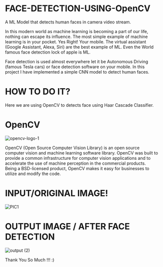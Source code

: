 # FACE-DETECTION-USING-OpenCV
A ML Model that detects human faces in camera video stream.


In this modern world as machine learning is becoming a part of our life, nothing can escape its influence. The most simple example of machine learning is in your pocket. Yes Right! Your mobile. The virtual assistant (Google Assistant, Alexa, Siri) are the best example of ML. Even the World famous face detection lock of apple is ML.

Face detection is used almost everywhere let it be Autonomous Driving (famous Tesla cars) or face detection software on your mobile. In this project I have implemented  a simple CNN model to detect human faces.


# HOW TO DO IT?
Here we are using OpenCV to detects face using Haar Cascade Classifier.

# OpenCV
![opencv-logo-1](https://user-images.githubusercontent.com/80860185/111618477-6e820f80-880a-11eb-9966-8018451bf106.jpg)

OpenCV (Open Source Computer Vision Library) is an open source computer vision and machine learning software library. OpenCV was built to provide a common infrastructure for computer vision applications and to accelerate the use of machine perception in the commercial products. Being a BSD-licensed product, OpenCV makes it easy for businesses to utilize and modify the code.

# INPUT/ORIGINAL IMAGE!
![PIC1](https://user-images.githubusercontent.com/80860185/111618095-f87da880-8809-11eb-9cb6-84cc34940af1.png)

# OUTPUT IMAGE / AFTER FACE DETECTION
![output (2)](https://user-images.githubusercontent.com/80860185/111618068-ef8cd700-8809-11eb-8031-507509842f5d.jpg)


Thank You So Much !!!  :)
